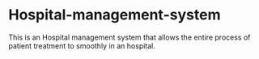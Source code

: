 # Hospital-management-system
This is an Hospital management system that allows the entire process of patient treatment to smoothly in an hospital.
